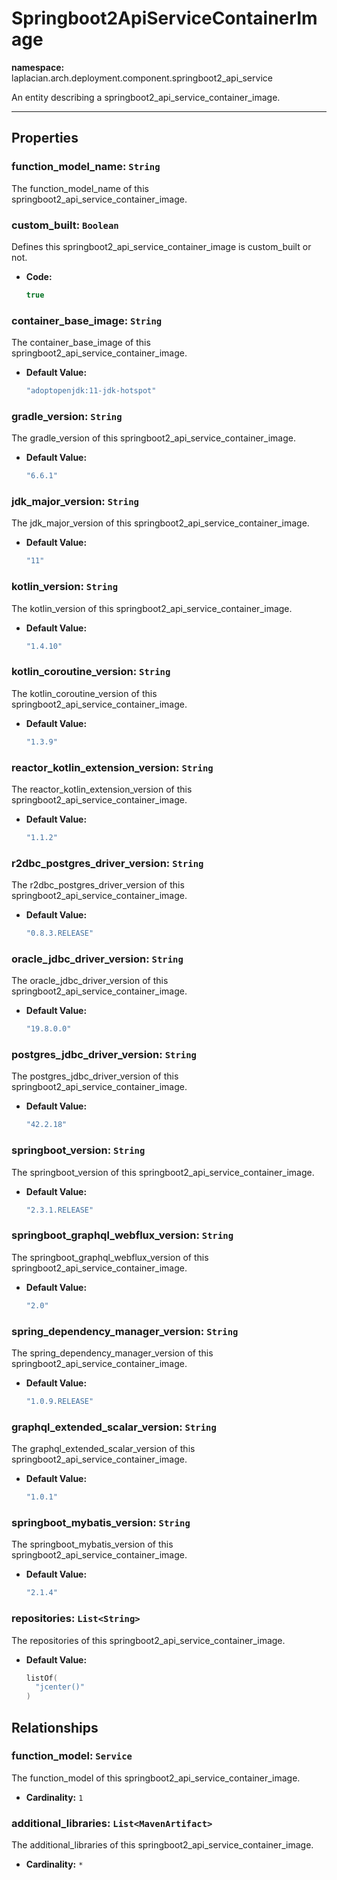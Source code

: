 # **Springboot2ApiServiceContainerImage**
**namespace:** laplacian.arch.deployment.component.springboot2_api_service

An entity describing a springboot2_api_service_container_image.



---

## Properties

### function_model_name: `String`
The function_model_name of this springboot2_api_service_container_image.

### custom_built: `Boolean`
Defines this springboot2_api_service_container_image is custom_built or not.
- **Code:**
  ```kotlin
  true
  ```

### container_base_image: `String`
The container_base_image of this springboot2_api_service_container_image.
- **Default Value:**
  ```kotlin
  "adoptopenjdk:11-jdk-hotspot"
  ```

### gradle_version: `String`
The gradle_version of this springboot2_api_service_container_image.
- **Default Value:**
  ```kotlin
  "6.6.1"
  ```

### jdk_major_version: `String`
The jdk_major_version of this springboot2_api_service_container_image.
- **Default Value:**
  ```kotlin
  "11"
  ```

### kotlin_version: `String`
The kotlin_version of this springboot2_api_service_container_image.
- **Default Value:**
  ```kotlin
  "1.4.10"
  ```

### kotlin_coroutine_version: `String`
The kotlin_coroutine_version of this springboot2_api_service_container_image.
- **Default Value:**
  ```kotlin
  "1.3.9"
  ```

### reactor_kotlin_extension_version: `String`
The reactor_kotlin_extension_version of this springboot2_api_service_container_image.
- **Default Value:**
  ```kotlin
  "1.1.2"
  ```

### r2dbc_postgres_driver_version: `String`
The r2dbc_postgres_driver_version of this springboot2_api_service_container_image.
- **Default Value:**
  ```kotlin
  "0.8.3.RELEASE"
  ```

### oracle_jdbc_driver_version: `String`
The oracle_jdbc_driver_version of this springboot2_api_service_container_image.
- **Default Value:**
  ```kotlin
  "19.8.0.0"
  ```

### postgres_jdbc_driver_version: `String`
The postgres_jdbc_driver_version of this springboot2_api_service_container_image.
- **Default Value:**
  ```kotlin
  "42.2.18"
  ```

### springboot_version: `String`
The springboot_version of this springboot2_api_service_container_image.
- **Default Value:**
  ```kotlin
  "2.3.1.RELEASE"
  ```

### springboot_graphql_webflux_version: `String`
The springboot_graphql_webflux_version of this springboot2_api_service_container_image.
- **Default Value:**
  ```kotlin
  "2.0"
  ```

### spring_dependency_manager_version: `String`
The spring_dependency_manager_version of this springboot2_api_service_container_image.
- **Default Value:**
  ```kotlin
  "1.0.9.RELEASE"
  ```

### graphql_extended_scalar_version: `String`
The graphql_extended_scalar_version of this springboot2_api_service_container_image.
- **Default Value:**
  ```kotlin
  "1.0.1"
  ```

### springboot_mybatis_version: `String`
The springboot_mybatis_version of this springboot2_api_service_container_image.
- **Default Value:**
  ```kotlin
  "2.1.4"
  ```

### repositories: `List<String>`
The repositories of this springboot2_api_service_container_image.
- **Default Value:**
  ```kotlin
  listOf(
    "jcenter()"
  )
  ```

## Relationships

### function_model: `Service`
The function_model of this springboot2_api_service_container_image.
- **Cardinality:** `1`

### additional_libraries: `List<MavenArtifact>`
The additional_libraries of this springboot2_api_service_container_image.
- **Cardinality:** `*`